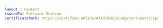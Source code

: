 ```yaml
--- 
layout : newCert 
issuedTo: Pallavai Sharrma 
certificatePath: https://certifyme.online/ATAGTR2020/img/cert/participant/PallavaiSharrma_55cb1.png
--- 
```

